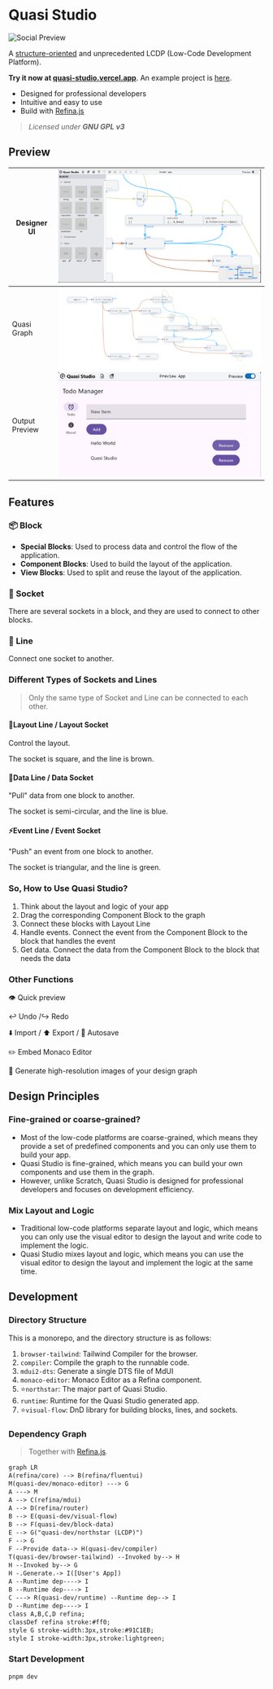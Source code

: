 # Quasi Studio

![Social Preview](./docs/media/social-preview.png)

A [structure-oriented](https://github.com/Structure-oriented-Framework/SOF) and unprecedented LCDP (Low-Code Development Platform).

**Try it now at [quasi-studio.vercel.app](https://quasi-studio.vercel.app)**. An example project is [here](./docs/examples/todo-app.q.json).

- Designed for professional developers
- Intuitive and easy to use
- Build with [Refina.js](https://refina.vercel.app)

> _Licensed under **GNU GPL v3**_

## Preview

| Designer UI    | ![example-ui](./docs/media/example-ui.png)         |
| -------------- | -------------------------------------------------- |
| Quasi Graph    | ![example-graph](./docs/media/example-graph.png)   |
| Output Preview | ![example-output](./docs/media/example-output.png) |

## Features

### 📦 Block

- **Special Blocks**: Used to process data and control the flow of the application.
- **Component Blocks**: Used to build the layout of the application.
- **View Blocks**: Used to split and reuse the layout of the application.

### 🔌 Socket

There are several sockets in a block, and they are used to connect to other blocks.

### 🧵 Line

Connect one socket to another.

### Different Types of Sockets and Lines

> Only the same type of Socket and Line can be connected to each other.

#### 🌳Layout Line / Layout Socket

Control the layout.

The socket is square, and the line is brown.

#### 🧳Data Line / Data Socket

"Pull" data from one block to another.

The socket is semi-circular, and the line is blue.

#### ⚡Event Line / Event Socket

"Push" an event from one block to another.

The socket is triangular, and the line is green.

### So, How to Use Quasi Studio?

1. Think about the layout and logic of your app
2. Drag the corresponding Component Block to the graph
3. Connect these blocks with Layout Line
4. Handle events. Connect the event from the Component Block to the block that handles the event
5. Get data. Connect the data from the Component Block to the block that needs the data

### Other Functions

👁 Quick preview

↩️ Undo /↪️ Redo

⬇️ Import / ⬆️ Export / 🔄️ Autosave

✏️ Embed Monaco Editor

📸 Generate high-resolution images of your design graph

## Design Principles

### Fine-grained or coarse-grained?

- Most of the low-code platforms are coarse-grained, which means they provide a set of predefined components and you can only use them to build your app.
- Quasi Studio is fine-grained, which means you can build your own components and use them in the graph.
- However, unlike Scratch, Quasi Studio is designed for professional developers and focuses on development efficiency.

### Mix Layout and Logic

- Traditional low-code platforms separate layout and logic, which means you can only use the visual editor to design the layout and write code to implement the logic.
- Quasi Studio mixes layout and logic, which means you can use the visual editor to design the layout and implement the logic at the same time.

## Development

### Directory Structure

This is a monorepo, and the directory structure is as follows:

1. `browser-tailwind`: Tailwind Compiler for the browser.
2. `compiler`: Compile the graph to the runnable code.
3. `mdui2-dts`: Generate a single DTS file of MdUI
4. `monaco-editor`: Monaco Editor as a Refina component.
5. ⭐`northstar`: The major part of Quasi Studio.
6. `runtime`: Runtime for the Quasi Studio generated app.
7. ⭐`visual-flow`: DnD library for building blocks, lines, and sockets.

### Dependency Graph

> Together with [Refina.js](https://refina.vercel.app).

```mermaid
graph LR
A(refina/core) --> B(refina/fluentui)
M(quasi-dev/monaco-editor) ---> G
A ---> M
A --> C(refina/mdui)
A --> D(refina/router)
B --> E(quasi-dev/visual-flow)
B --> F(quasi-dev/block-data)
E --> G("quasi-dev/northstar (LCDP)")
F --> G
F --Provide data--> H(quasi-dev/compiler)
T(quasi-dev/browser-tailwind) --Invoked by--> H
H --Invoked by--> G
H -.Generate.-> I([User's App])
A --Runtime dep----> I
B --Runtime dep----> I
C ---> R(quasi-dev/runtime) --Runtime dep--> I
D --Runtime dep----> I
class A,B,C,D refina;
classDef refina stroke:#ff0;
style G stroke-width:3px,stroke:#91C1EB;
style I stroke-width:3px,stroke:lightgreen;
```

### Start Development

```bash
pnpm dev
```
